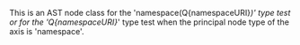 
This is an AST node class for the 'namespace(Q{namespaceURI}*)' type test or for the 'Q{namespaceURI}*' type test when the principal node type of the axis is 'namespace'.
